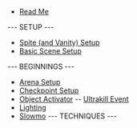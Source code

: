 - [Read Me](README)

--- SETUP ---

- [Spite (and Vanity) Setup](setup-editor)
- [Basic Scene Setup](new-scene)

--- BEGINNINGS ---

- [Arena Setup](arena)
- [Checkpoint Setup](checkpoints)
- [Object Activator](object-activator)
-- [Ultrakill Event](ULTRAKILL-Event)
- [Lighting](light)
- [Slowmo](slowmo)
--- TECHNIQUES ---

